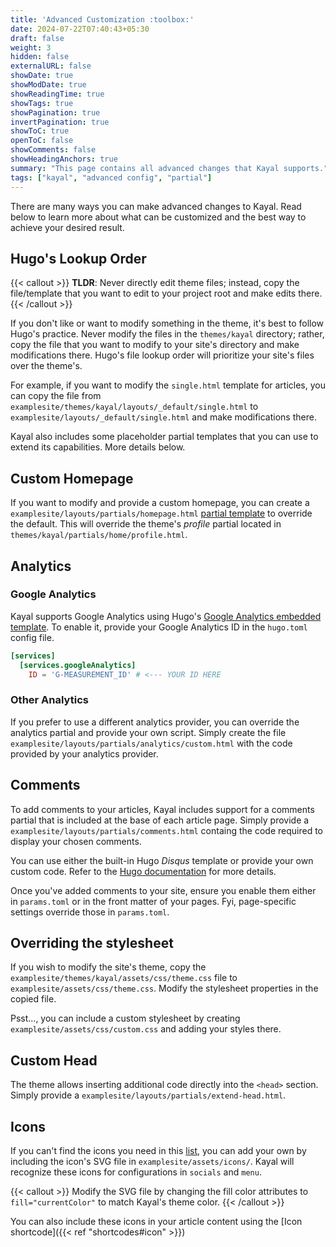 ```yaml
---
title: 'Advanced Customization :toolbox:'
date: 2024-07-22T07:40:43+05:30
draft: false
weight: 3
hidden: false
externalURL: false
showDate: true
showModDate: true
showReadingTime: true
showTags: true
showPagination: true
invertPagination: true
showToC: true
openToC: false
showComments: false
showHeadingAnchors: true
summary: "This page contains all advanced changes that Kayal supports."
tags: ["kayal", "advanced config", "partial"]
---
```


There are many ways you can make advanced changes to Kayal. Read below to learn more about what can be customized and the best way to achieve your desired result.

## Hugo's Lookup Order

{{< callout >}}
**TLDR**: Never directly edit theme files; instead, copy the file/template that you want to edit to your project root and make edits there.
{{< /callout >}}

If you don't like or want to modify something in the theme, it's best to follow Hugo's practice. Never modify the files in the `themes/kayal` directory; rather, copy the file that you want to modify to your site's directory and make modifications there. Hugo's file lookup order will prioritize your site's files over the theme's.

For example, if you want to modify the `single.html` template for articles, you can copy the file from `examplesite/themes/kayal/layouts/_default/single.html` to `examplesite/layouts/_default/single.html` and make modifications there.

Kayal also includes some placeholder partial templates that you can use to extend its capabilities. More details below.

## Custom Homepage

If you want to modify and provide a custom homepage, you can create a `examplesite/layouts/partials/homepage.html` [partial template](https://gohugo.io/templates/partial/) to override the default. This will override the theme's _profile_ partial located in `themes/kayal/partials/home/profile.html`.

## Analytics

### Google Analytics

Kayal supports Google Analytics using Hugo's [Google Analytics embedded template](https://gohugo.io/templates/embedded/#google-analytics). To enable it, provide your Google Analytics ID in the `hugo.toml` config file.

```toml
[services]
  [services.googleAnalytics]
    ID = 'G-MEASUREMENT_ID' # <--- YOUR ID HERE
```

### Other Analytics

If you prefer to use a different analytics provider, you can override the analytics partial and provide your own script. Simply create the file `examplesite/layouts/partials/analytics/custom.html` with the code provided by your analytics provider.

## Comments

To add comments to your articles, Kayal includes support for a comments partial that is included at the base of each article page. Simply provide a `examplesite/layouts/partials/comments.html` containg the code required to display your chosen comments.

You can use either the built-in Hugo _Disqus_ template or provide your own custom code. Refer to the [Hugo documentation](https://gohugo.io/content-management/comments/) for more details.

Once you've added comments to your site, ensure you enable them either in `params.toml` or in the front matter of your pages. Fyi, page-specific settings override those in `params.toml`.

## Overriding the stylesheet

If you wish to modify the site's theme, copy the `examplesite/themes/kayal/assets/css/theme.css` file to `examplesite/assets/css/theme.css`. Modify the stylesheet properties in the copied file.

Psst..., you can include a custom stylesheet by creating `examplesite/assets/css/custom.css` and adding your styles there.

## Custom Head

The theme allows inserting additional code directly into the `<head>` section. Simply provide a `examplesite/layouts/partials/extend-head.html`.

## Icons

If you can't find the icons you need in this [list](https://github.com/mnjm/kayal/tree/main/assets/icons), you can add your own by including the icon's SVG file in `examplesite/assets/icons/`. Kayal will recognize these icons for configurations in `socials` and `menu`.

{{< callout >}}
Modify the SVG file by changing the fill color attributes to `fill="currentColor"` to match Kayal's theme color.
{{< /callout >}}

You can also include these icons in your article content using the [Icon shortcode]({{< ref "shortcodes#icon" >}})
